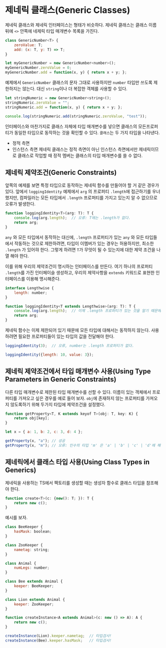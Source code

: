 # 제네릭 클래스(Generic Classes)

제네릭 클래스와 제네릭 인터페이스는 형태가 비슷하다. 제네릭 클래스는 클래스 이름 뒤에 ```<>``` 안쪽에 네제릭 타입 매개변수 목록을 가진다.
```Javascript
class GenericNumber<T> {
    zeroValue: T;
    add: (x: T, y: T) => T;
}

let myGenericNumber = new GenericNumber<number>();
myGenericNumber.zeroValue = 0;
myGenericNumber.add = function(x, y) { return x + y; };
```
예제에서 ```GenericNumber``` 클래스의 문자 그대로 사용하지만 ```number``` 타입만 쓰도록 제한하지는 않는다. 대신 ```string```이나 더 복잡한 객체를 사용할 수 있다.
```Javascript
let stringNumeric = new GenericNumber<string>();
stringNumeric.zeroValue = "";
stringNumeric.add = function(x, y) { return x + y; };

console.log(stringNumeric.add(stringNumeric.zeroValue, "test"));
```
인터페이스와 마찬가지로 클래스 자체에 타입 매개변수를 넣으면 클래스의 모든프로퍼티가 동일한 타입으로 동작하는 것을 확인할 수 있다.
```클래스```는 두 가지 타입을 나타낸다. 
- 정적 측면
- 인스턴스 측면
제네릭 클래스는 정적 측면이 아닌 인스턴스 측면에서만 제네릭이므로 클래스로 작업할 때 정적 멤버는 클래스의 타입 매개변수를 쓸 수 없다.

## 제네릭 제약조건(Generic Constraints)

앞쪽의 예제를 보면 특정 타입으로 동작하는 제네릭 함수를 만들어야 할 거 같은 경우가 있다. 앞에서 ```loggingIdentity``` 예제에서 ```arg``` 의 프로퍼티 ```.length```에
접근하기를 우너했지만, 컴파일러는 모든 타입에서 ```.length``` 프로퍼티를 가지고 있는지 알 수 없으므로 오류가 발생한다.
```Javascript
function loggingIdentity<T>(arg: T): T {
    console.log(arg.length);  // 오류: T에는 .length가 없다.
    return arg;
}
```
```any``` 와 모든 타입에서 동작하는 대신에, ```.length``` 프로퍼티가 있는 ```any``` 와 모든 타입들에서 작동하는 것으로 제한하려면, 타입이 이멤버가 있는 경우는 허용하지만, 
최소한 ```.length``` 가 있어햐 한다. 그렇게 하려면 ```T```가 무엇이 될 수 있는지에 대한 제약 조건을 나열 해야 한다.

이를 위해 우리의 제약조건이 명시하는 인터페이스를 만든다. 여기 하나의 프로퍼티 ```.length```를 가진 인터페이슬 생성하고, 우리의 제약사항을 ```extends``` 키워드로 표현한
인터페이스를 이용해 명시해준다.
```Javascript
interface Lengthwise {
    length: number;
}

function loggingIdentity<T extends Lengthwise>(arg: T): T {
    console.log(arg.length);  // 이제 .length 프로퍼티가 있는 것을 알기 때문에 더 이상 오류가 발생하지 않는다.
    return arg;
}
```
제네릭 함수는 이제 제한되어 있기 때문에 모든 타입에 대해서는 동작하지 않는다.
사용하려면 필요한 프로퍼티들이 있는 타입의 값을 전달해야 한다.
```Javascript
loggingIdentity(3);  // 오류, number는 .length 프로퍼티가 없다.

loggingIdentity({length: 10, value: 3});
```

## 제네릭 제약조건에서 타입 매개변수 사용(Using Type Parameters in Generic Constraints)

다른 타입 매개변수로 제한된 타입 매개변수를 선할 수 있다.
이름이 있는 객체에서 프로퍼티를 가져오고 싶은 경우를 예로 들어 보자. ```obj```에 존재하지 않는 프로퍼티를 가져오지 않도록하기 위해
두가지 타입에 제약조건을 설정했다.
```Javascript
function getProperty<T, K extends keyof T>(obj: T, key: K) {
    return obj[key];
}

let x = { a: 1, b: 2, c: 3, d: 4 };

getProperty(x, "a"); // 성공
getProperty(x, "m"); // 오류: 인수의 타입 'm' 은 'a' | 'b' | 'c' | 'd'에 해당되지 않음.
```

## 제네릭에서 클래스 타입 사용(Using Class Types in Generics)

제네릭을 사용하는 TS에서 팩토리를 생성할 때는 생성자 함수로 클래스 타입을 참조해야 한다.
```Javascript
function create<T>(c: {new(): T; }): T {
    return new c();
}
```
예시를 보자.
```Javascript
class BeeKeeper {
    hasMask: boolean;
}

class ZooKeeper {
    nametag: string;
}

class Animal {
    numLegs: number;
}

class Bee extends Animal {
    keeper: BeeKeeper;
}

class Lion extends Animal {
    keeper: ZooKeeper;
}

function createInstance<A extends Animal>(c: new () => A): A {
    return new c();
}

createInstance(Lion).keeper.nametag;  // 타입검사!
createInstance(Bee).keeper.hasMask;   // 타입검사!
```


























